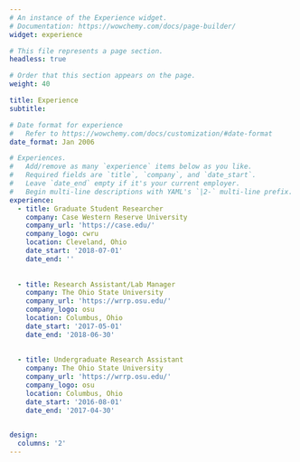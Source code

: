 ```yaml
---
# An instance of the Experience widget.
# Documentation: https://wowchemy.com/docs/page-builder/
widget: experience

# This file represents a page section.
headless: true

# Order that this section appears on the page.
weight: 40

title: Experience
subtitle:

# Date format for experience
#   Refer to https://wowchemy.com/docs/customization/#date-format
date_format: Jan 2006

# Experiences.
#   Add/remove as many `experience` items below as you like.
#   Required fields are `title`, `company`, and `date_start`.
#   Leave `date_end` empty if it's your current employer.
#   Begin multi-line descriptions with YAML's `|2-` multi-line prefix.
experience:
  - title: Graduate Student Researcher
    company: Case Western Reserve University
    company_url: 'https://case.edu/'
    company_logo: cwru
    location: Cleveland, Ohio
    date_start: '2018-07-01'
    date_end: ''
   
        
  - title: Research Assistant/Lab Manager
    company: The Ohio State University
    company_url: 'https://wrrp.osu.edu/'
    company_logo: osu
    location: Columbus, Ohio
    date_start: '2017-05-01'
    date_end: '2018-06-30'
    
    
  - title: Undergraduate Research Assistant
    company: The Ohio State University
    company_url: 'https://wrrp.osu.edu/'
    company_logo: osu
    location: Columbus, Ohio
    date_start: '2016-08-01'
    date_end: '2017-04-30'  
    

design:
  columns: '2'
---
```

